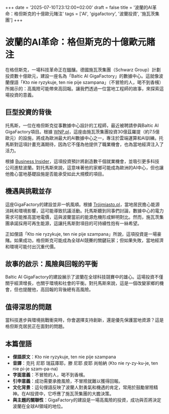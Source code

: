 +++
date = '2025-07-10T23:12:00+02:00'
draft = false
title = '波蘭的AI革命：格但斯克的十億歐元賭注'
tags = ['AI', 'gigafactory', '波蘭投資', '施瓦茨集團']
+++

# 波蘭的AI革命：格但斯克的十億歐元賭注

在格但斯克，一場科技革命正在醞釀。德國施瓦茨集團（Schwarz Group）計劃投資數十億歐元，建設一座名為「Baltic AI GigaFactory」的數據中心。這就像波蘭俚語「Kto nie ryzykuje, ten nie pije szampana」（不冒險的人，喝不到香檳）所揭示的：高風險可能帶來高回報。讓我們透過一位當地工程師的故事，來探索這場投資的意義。

## 巨型投資的背後

托馬斯，一位在格但斯克從事數據中心設計的工程師，最近被聘請參與Baltic AI GigaFactory項目。根據 [WNP.pl](https://www.wnp.pl/tech/wlasciciel-lidla-zbuduje-gigafabryke-ai-w-grze-miliardy-euro,963827.html)，這座由施瓦茨集團投資30億茲羅提（約7.5億歐元）的設施，將成為歐洲最大的AI數據中心之一，專注於雲端運算和AI訓練。托馬斯對這項計畫充滿期待，因為它不僅為他提供了職業機會，也為當地經濟注入了活力。

根據 [Business Insider](https://businessinsider.com.pl/biznes/niemcy-grupa-schwarz-planuje-centrum-danych-za-miliardy-euro/2e7rtt3)，這項投資預計將創造數千個就業機會，並吸引更多科技公司進駐波蘭。對托馬斯來說，這意味著他的家鄉可能成為歐洲的AI中心，但也讓他擔心當地基礎設施是否能承受如此大規模的項目。

## 機遇與挑戰並存

這座GigaFactory的建設並非一帆風順。根據 [Trójmiasto.pl](https://www.trojmiasto.pl/biznes/Budowa-Baltic-AI-GigaFactory-Gdansk-z-wazna-rola-w-inwestycji-n205464.html)，當地居民擔心能源消耗和環境影響，這可能導致抗議活動。托馬斯聽到同事們討論，數據中心的電力需求可能推高當地電價，這與波蘭當前的能源危機形成鮮明對比。然而，施瓦茨集團承諾採用可再生能源，這讓托馬斯對項目的可持續性抱有一絲希望。

正如俚語「Kto nie ryzykuje, ten nie pije szampana」所說，這項投資是一場豪賭。如果成功，格但斯克可能成為全球AI競賽的關鍵玩家；但如果失敗，當地經濟和環境可能付出沉重代價。

## 故事的啟示：風險與回報的平衡

Baltic AI GigaFactory的建設展示了波蘭在全球科技競賽中的雄心。這場投資不僅關乎經濟增長，也關乎環境和社會的平衡。對托馬斯來說，這是一個改變家鄉的機會，但也提醒他，高回報的背後總有高風險。

## 值得深思的問題

當科技進步與環境挑戰衝突時，你會選擇支持創新，還是優先保護當地資源？這是格但斯克居民正在面對的問題。

## 本篇俚語

- **俚語原文**：Kto nie ryzykuje, ten nie pije szampana  
- **音譯**：克托 尼耶 瑞茲庫耶，滕 尼耶 皮耶 尚帕納 (Kto nie ry-zy-ku-je, ten nie pi-je szam-pa-na)  
- **字面意義**：不冒險的人，喝不到香檳。  
- **引申意義**：成功需要承擔風險，不冒險就難以獲得回報。  
- **文化背景**：這句俚語反映了波蘭人對勇氣和機遇的肯定，常用於鼓勵冒險精神。在AI投資中，它呼應了施瓦茨集團的大膽決策。  
- **與主題的關聯性**：GigaFactory的建設是一場高風險的投資，成功與否將決定波蘭在全球AI領域的地位。